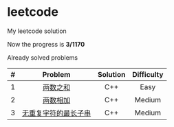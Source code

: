 # leetcode
My leetcode solution

Now the progress is **3/1170**

Already solved problems

|  #   |                           Problem                            | Solution | Difficulty |
| :--: | :----------------------------------------------------------: | :------: | :--------: |
|  1   |    [两数之和](https://leetcode-cn.com/problems/two-sum/)     |   C++    |    Easy    |
|  2   |    [两数相加](https://leetcode-cn.com/problems/two-sum/)     |   C++    |   Medium   |
|  3   | [无重复字符的最长子串](https://leetcode-cn.com/problems/two-sum/) |   C++    |   Medium   |

